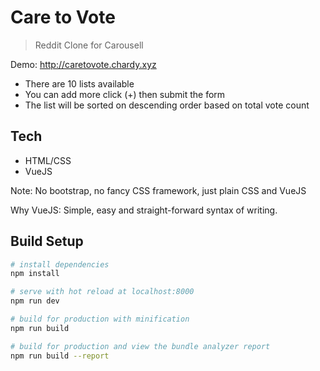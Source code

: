 # Care to Vote

> Reddit Clone for Carousell

Demo: http://caretovote.chardy.xyz

- There are 10 lists available
- You can add more click (+) then submit the form
- The list will be sorted on descending order based on total vote count

## Tech

- HTML/CSS
- VueJS

Note: No bootstrap, no fancy CSS framework, just plain CSS and VueJS

Why VueJS: Simple, easy and straight-forward syntax of writing.

## Build Setup

``` bash
# install dependencies
npm install

# serve with hot reload at localhost:8000
npm run dev

# build for production with minification
npm run build

# build for production and view the bundle analyzer report
npm run build --report
```
